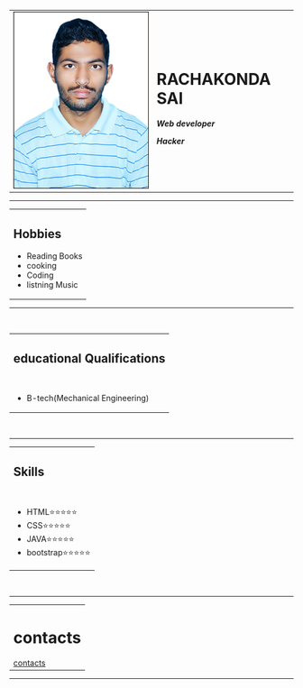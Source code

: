 <!DOCTYPE html>
<html lang="en" dir="ltr">

<head>
  <meta charset="utf-8">
  <title>RACHAKONDA SAI</title>
</head>

<body>
  <table cellspacing="20">
    <tr>
      <td><img src="sai.png" alt=""></td>
      <td>
        <h1>RACHAKONDA SAI</h1>
        <p><em><strong>Web developer</strong></em></p>
        <p><em><strong>Hacker</strong></em></p>
      </td>
    </tr>
  </table>
  <hr>
  <center>
<table>
      <tr>
        <td>
          <h2>Hobbies</h2>
          <ul>
            <li>Reading Books</li>
            <li>cooking</li>
            <li>Coding</li>
            <li>listning Music</li>
          </ul>
        </td>
      </tr>
    </table>
  </center>
  <hr><br>
  <center>
    <table>
      <tr>
        <td>
          <h2>educational Qualifications</h2><br>
          <ul>
            <li>B-tech(Mechanical Engineering)</li>
          </ul>
        </td>
      </tr>
    </table>
  </center>
  <br>
  <hr>
  <center>
    <table>
      <tr>
        <td>
          <h2>Skills</h2><br>
          <ul>
            <li>HTML⭐⭐⭐⭐⭐</li>
            <li>CSS⭐⭐⭐⭐⭐</li>
            <li>JAVA⭐⭐⭐⭐⭐</li>
            <li>bootstrap⭐⭐⭐⭐⭐</li>
          </ul>
      </tr>
      </td>
    </table>
  </center>
 <br>
  <hr>
  <center>
    <table>
      <tr>
        <td>
          <h1>contacts</h1>
          <a href="contacts.html">contacts</a>
      </tr>
      </td>
    </table>
  </center>
  <hr>
  <br>

</body>

</html>
